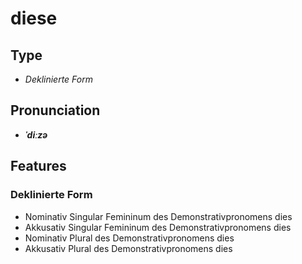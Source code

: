 # diese
## Type
- _Deklinierte Form_
## Pronunciation
- **_ˈdiːzə_**
## Features
### Deklinierte Form
- Nominativ Singular Femininum des Demonstrativpronomens dies
- Akkusativ Singular Femininum des Demonstrativpronomens dies
- Nominativ Plural des Demonstrativpronomens dies
- Akkusativ Plural des Demonstrativpronomens dies
